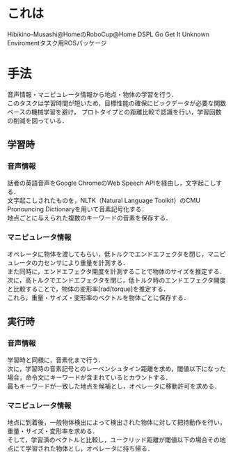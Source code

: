 # これは
Hibikino-Musashi@HomeのRoboCup@Home DSPL Go Get It Unknown Enviromentタスク用ROSパッケージ  

# 手法
音声情報・マニピュレータ情報から地点・物体の学習を行う．  
このタスクは学習時間が短いため，目標性能の確保にビックデータが必要な関数ベースの機械学習を避け，
プロトタイプとの距離比較で認識を行い，学習回数の削減を図っている．  

## 学習時
### 音声情報
話者の英語音声をGoogle ChromeのWeb Speech APIを経由し，文字起こしする．  
文字起こしされたものを，NLTK（Natural Language Toolkit）のCMU Pronouncing Dictionaryを用いて音素記号化する．  
地点ごとに与えられた複数のキーワードの音素を保存する．  

### マニピュレータ情報
オペレータに物体を渡してもらい，低トルクでエンドエフェクタを閉じ，マニピュレータの力センサにより重量を計測する．  
また同時に，エンドエフェクタ開度を計測することで物体のサイズを推定する．  
次に，高トルクでエンドエフェクタを閉じ，低トルク時のエンドエフェクタ開度と比較することで，物体の変形率[rad/torque]を推定する．  
これら，重量・サイズ・変形率のベクトルを物体ごとに保存する．


## 実行時
### 音声情報
学習時と同様に，音素化まで行う．  
次に，学習時の音素記号とのレーベンシュタイン距離を求め，閾値以下になった場合，命令文にキーワードが含まれているとカウントする．  
最もキーワードが一致した地点を候補とし，オペレータに移動許可を求める．  


### マニピュレータ情報
地点に到着後，一般物体検出によって検出された物体に対して把持動作を行い，重量・サイズ・変形率を求める．  
そして，学習済のベクトルと比較し，ユークリッド距離が閾値以下の場合その地点にて学習された物体とし，オペレータに持ち帰る．  
